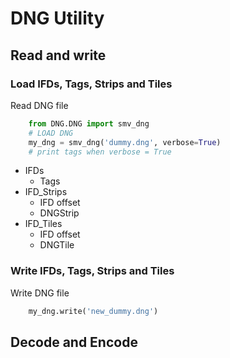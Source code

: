 # DNG Utility

## Read and write

### Load IFDs, Tags, Strips and Tiles

Read DNG file

```python
    from DNG.DNG import smv_dng
    # LOAD DNG
    my_dng = smv_dng('dummy.dng', verbose=True)
    # print tags when verbose = True
```

- IFDs
    - Tags
- IFD_Strips
    - IFD offset
    - DNGStrip
- IFD_Tiles
    - IFD offset
    - DNGTile

### Write IFDs, Tags, Strips and Tiles

Write DNG file

```python
    my_dng.write('new_dummy.dng')
```

## Decode and Encode

